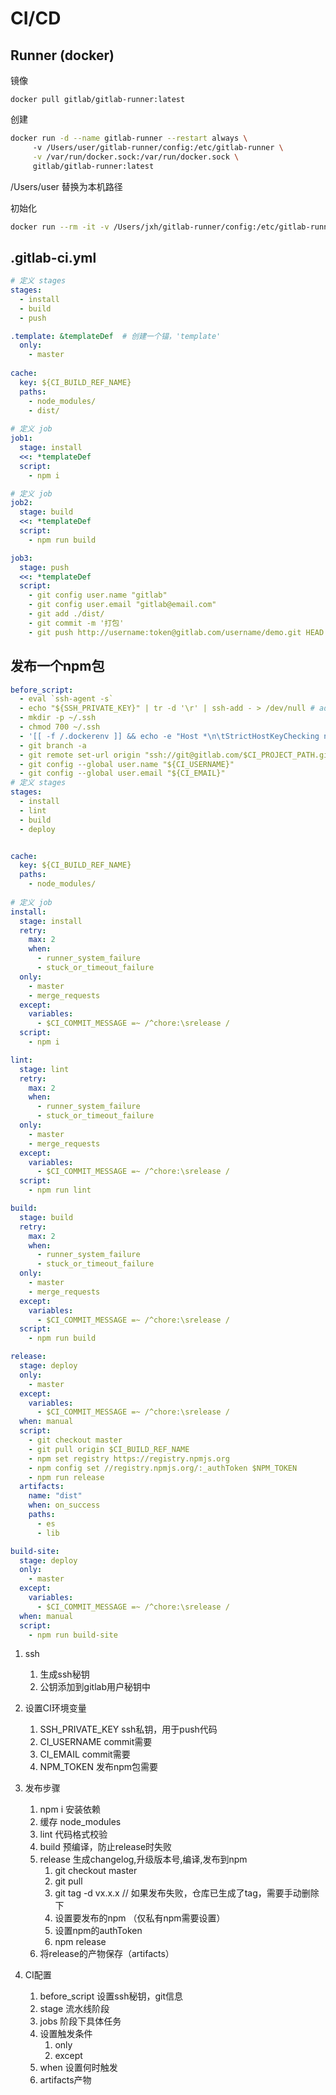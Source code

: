 # CI/CD

## Runner (docker)

镜像

```
docker pull gitlab/gitlab-runner:latest 
```

创建

```bash
docker run -d --name gitlab-runner --restart always \                                              
     -v /Users/user/gitlab-runner/config:/etc/gitlab-runner \
     -v /var/run/docker.sock:/var/run/docker.sock \
     gitlab/gitlab-runner:latest
```

/Users/user 替换为本机路径

初始化

```bash
docker run --rm -it -v /Users/jxh/gitlab-runner/config:/etc/gitlab-runner gitlab/gitlab-runner register
```

## .gitlab-ci.yml

```yml
# 定义 stages
stages:
  - install
  - build
  - push

.template: &templateDef  # 创建一个锚，'template'
  only:
    - master
    
cache:
  key: ${CI_BUILD_REF_NAME}
  paths:
    - node_modules/
    - dist/
    
# 定义 job
job1:
  stage: install
  <<: *templateDef
  script:
    - npm i

# 定义 job
job2:
  stage: build
  <<: *templateDef
  script:
    - npm run build

job3:
  stage: push
  <<: *templateDef
  script:
    - git config user.name "gitlab"
    - git config user.email "gitlab@email.com"
    - git add ./dist/
    - git commit -m '打包'
    - git push http://username:token@gitlab.com/username/demo.git HEAD:$CI_COMMIT_BRANCH

```

## 发布一个npm包

```yaml
before_script:
  - eval `ssh-agent -s`
  - echo "${SSH_PRIVATE_KEY}" | tr -d '\r' | ssh-add - > /dev/null # add ssh key
  - mkdir -p ~/.ssh
  - chmod 700 ~/.ssh
  - '[[ -f /.dockerenv ]] && echo -e "Host *\n\tStrictHostKeyChecking no\n\n" > ~/.ssh/config'
  - git branch -a
  - git remote set-url origin "ssh://git@gitlab.com/$CI_PROJECT_PATH.git"
  - git config --global user.name "${CI_USERNAME}"
  - git config --global user.email "${CI_EMAIL}"
# 定义 stages
stages:
  - install
  - lint
  - build
  - deploy


cache:
  key: ${CI_BUILD_REF_NAME}
  paths:
    - node_modules/
    
# 定义 job
install:
  stage: install
  retry:
    max: 2
    when:
      - runner_system_failure
      - stuck_or_timeout_failure
  only:
    - master
    - merge_requests
  except:
    variables:
      - $CI_COMMIT_MESSAGE =~ /^chore:\srelease /
  script:
    - npm i

lint:
  stage: lint
  retry:
    max: 2
    when:
      - runner_system_failure
      - stuck_or_timeout_failure
  only:
    - master
    - merge_requests
  except:
    variables:
      - $CI_COMMIT_MESSAGE =~ /^chore:\srelease /
  script:
    - npm run lint

build:
  stage: build
  retry:
    max: 2
    when:
      - runner_system_failure
      - stuck_or_timeout_failure
  only:
    - master
    - merge_requests
  except:
    variables:
      - $CI_COMMIT_MESSAGE =~ /^chore:\srelease /
  script:
    - npm run build

release:
  stage: deploy
  only:
    - master
  except:
    variables:
      - $CI_COMMIT_MESSAGE =~ /^chore:\srelease /
  when: manual
  script:
    - git checkout master
    - git pull origin $CI_BUILD_REF_NAME
    - npm set registry https://registry.npmjs.org
    - npm config set //registry.npmjs.org/:_authToken $NPM_TOKEN
    - npm run release
  artifacts:
    name: "dist"
    when: on_success 
    paths:
      - es
      - lib

build-site:
  stage: deploy
  only:
    - master
  except:
    variables:
      - $CI_COMMIT_MESSAGE =~ /^chore:\srelease /
  when: manual
  script:
    - npm run build-site

```

1. ssh

   1. 生成ssh秘钥
   2. 公钥添加到gitlab用户秘钥中

2. 设置CI环境变量

   1. SSH_PRIVATE_KEY ssh私钥，用于push代码
   2. CI_USERNAME commit需要
   3. CI_EMAIL commit需要
   4. NPM_TOKEN 发布npm包需要
   
3. 发布步骤

   1. npm i 安装依赖
   2. 缓存 node_modules
   3. lint 代码格式校验
   4. build 预编译，防止release时失败
   5. release 生成changelog,升级版本号,编译,发布到npm
      1. git checkout master
      2. git pull
      3. git tag -d vx.x.x // 如果发布失败，仓库已生成了tag，需要手动删除下
      4. 设置要发布的npm （仅私有npm需要设置）
      5. 设置npm的authToken
      6. npm release
   6. 将release的产物保存（artifacts）

4. CI配置

   1. before_script 设置ssh秘钥，git信息
   2. stage 流水线阶段
   3. jobs 阶段下具体任务
   4. 设置触发条件
      1. only
      2. except
   5. when 设置何时触发
   6. artifacts产物

   